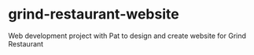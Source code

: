 # grind-restaurant-website
 Web development project with Pat to design and create website for Grind Restaurant
